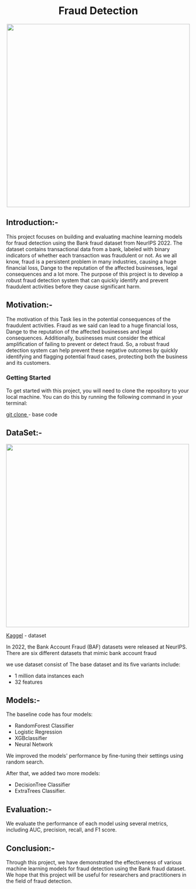 <h1 align="center">Fraud Detection</h1>
<p align="center">
 <img src = "https://github.com/AhmedAbdElbassset/Fraud_Detection/assets/63741964/942a7e56-a69d-4b8f-b718-3540c45345af" width = "500">
</p>

## Introduction:-
This project focuses on building and evaluating machine learning models for fraud detection using the Bank fraud dataset from NeurIPS 2022. The dataset contains transactional data from a bank, labeled with binary indicators of whether each transaction was fraudulent or not. As we all know, fraud is a persistent problem in many industries, causing a huge financial loss, Dange to the reputation of the affected businesses, legal consequences and a lot more. The purpose of this project is to develop a robust fraud detection system that can quickly identify and prevent fraudulent activities before they cause significant harm.

## Motivation:-
The motivation of this Task lies in the potential consequences of the fraudulent activities. Fraud as we said can lead to a huge financial loss, Dange to the reputation of the affected businesses and legal consequences. Additionally, businesses must consider the ethical amplification of failing to prevent or detect fraud. So, a robust fraud detection system can help prevent these negative outcomes by quickly identifying and flagging potential fraud cases, protecting both the business and its customers.

### Getting Started

To get started with this project, you will need to clone the repository to your local machine. You can do this by running the following command in your terminal:

[git clone ](https://github.com/AhmedAbdElbassset/Fraud_Detection.git") - base code


## DataSet:-
<img src = "https://www.google.com/url?sa=i&url=https%3A%2F%2Fstock.adobe.com%2Fsearch%3Fk%3Ddataset&psig=AOvVaw0-D_OMvF-uojqCNissJ5-F&ust=1690833995801000&source=images&cd=vfe&opi=89978449&ved=0CBEQjRxqFwoTCOiMzs-dt4ADFQAAAAAdAAAAABAE" width = "500">

[Kaggel](https://www.kaggle.com/datasets/sgpjesus/bank-account-fraud-dataset-neurips-2022) - dataset 

In 2022, the Bank Account Fraud (BAF) datasets were released at NeurIPS. 
There are six different datasets that mimic bank account fraud

we use dataset consist of The base dataset and its five variants include:
   - 1 million data instances each
   - 32 features

## Models:-
The baseline code has four models: 
 - RandomForest Classifier
 - Logistic Regression
 - XGBclassifier
 - Neural Network
   
 We improved the models' performance by fine-tuning their settings using random search.
 
After that, we added two more models:
  - DecisionTree Classifier 
  - ExtraTrees Classifier.


## Evaluation:-
We evaluate the performance of each model using several metrics, including AUC, precision, recall, and F1 score.

## Conclusion:-
Through this project, we have demonstrated the effectiveness of various machine learning models for fraud detection using the Bank fraud dataset. We hope that this project will be useful for researchers and practitioners in the field of fraud detection.



